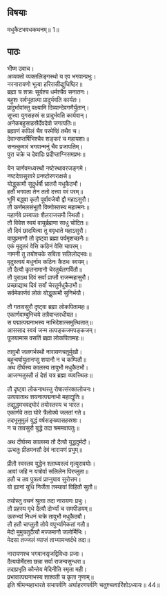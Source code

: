 ## विषयाः

मधुकैटभवधकथनम्॥ 1॥

## पाठः

भीष्म उवाच।  
अव्यक्तो व्यक्तलिङ्गस्थो य एव भगवान्प्रभुः।  
नरनारायणो भूत्वा हरिरासीद्युधिष्ठिर॥  
ब्रह्मा च शक्रः सूर्यश्च धर्मश्चैव सनातनः।  
बहुशः सर्वभूतात्मा प्रादुर्भवति कार्यतः।  
प्रादुर्भावांस्तु वक्ष्यामि दिव्यान्देवगणैर्युतान्।  
सुप्त्वा युगसहस्रं स प्रादुर्भवति कार्यवान्।  
अनेकबहुसाहस्रैर्देवदेवो जगत्पतिः॥  
ब्रह्माणं कपिलं चैव परमेष्ठिं तथैव च।  
देवान्सप्तर्षिभिश्चैव शङ्करं च महायशाः॥  
सनत्कुमारं भगवान्मनुं चैव प्रजापतिम्।  
पुरा चक्रे च देवादिः प्रदीप्ताग्निसमप्रभः॥  

येन चार्णवमध्यस्थौ नष्टेस्थावरजङ्गमे।  
नष्टदेवासुरवरे प्रनष्टोरगराक्षसे॥  
योद्धुकामौ सुदुर्धर्षौ भ्रातरौ मधुकैठभौ।  
हतौ भगवता तेन ततो दत्त्वा वरं परम्॥  
भूमिं बद्ध्वा कृतौ पूर्वावजेयौ द्वौ महाऽसुरौ।  
तौ कर्णमलसंभूतौ विष्णोस्तस्य महात्मनः॥  
महार्णवे प्रस्वपतः शैलराजसमौ स्थितौ।  
तौ विवेश स्वयं वायुर्ब्रह्मणा साधु चोदितः॥  
तौ दिवं छादयित्वा तु ववृधाते महाऽसुरौ।  
वायुप्रमाणौ तौ दृष्ट्वा ब्रह्मा पर्यमृशच्छनैः॥  
एकं मृदुतरं वेत्ति कठिनं वेत्ति चापरम्।  
नामनी तु तयोश्चके सविता सलिलोद्भवः॥  
मृदुस्त्वयं मधुर्नाम कठिनः कैठभः स्वयम्।  
तौ दैत्यौ कृतनामानौ चेरतुर्बलगर्वितौ॥  
तौ पुराऽथ दिवं सर्वां प्राप्तौ राजन्महासुरौ।  
प्रच्छाद्याथ दिवं सर्वां चेरतुर्मधुकैठभौ॥  
सर्वमेकार्णवं लोकं योद्धुकामौ सुनिर्भयौ।  

तौ गतावसुरौ दृष्ट्वा ब्रह्मा लोकपितामहः॥  
एकार्णवाम्बुनिचये तत्रैवान्तरधीयत।  
स पद्मात्पद्मनाभस्य नाभिदेशात्समुत्थितात्॥  
आससाद स्वयं जन्म तत्पङ्कजमपङ्कजम्।  
पूजयामास वसतिं ब्रह्मा लोकपितामहः॥  

तावुभौ जलगर्भस्थौ नारायणचतुर्मुखौ।  
बहून्वर्षायुतानप्सु शयानौ न च कम्पितौ॥  
अथ दीर्घस्य कालस्य तावुभौ मधुकैठभौ।  
आजग्मतुस्तौ तं देशं यत्र ब्रह्मा व्यवस्थितः॥  

तौ दृष्ट्वा लोकनाथस्तु रोषात्संरक्तलोचनः।  
उत्पपाताथ शयनात्पद्मनाभो महाद्युतिः॥  
तद्युद्धमभवद्घोरं तयोस्तस्य च भारत।  
एकार्णवे तदा घोरे त्रैलोक्ये जलतां गते॥  
तदभूत्तुमुलं युद्धं वर्षसङ्ख्यासहस्रशः।  
न च तावसुरौ युद्धे तदा श्रममवापतुः॥  

अथ दीर्घस्य कालस्य तौ दैत्यौ युद्धदुर्मदौ।  
ऊचतुः प्रीतमनसौ देवं नारायणं प्रभुम्॥  

प्रीतौ स्वस्तव युद्धेन श्लाघ्यस्त्वं मृत्युरावयोः।  
आवां जहि न यत्रोर्वा सलिलेन पिरप्लुता॥  
हतौ च तव पुत्रत्वं प्राप्नुयाव सुरोत्तम।  
यो ह्यानां युधि निर्जेता तस्यावां विहितौ सुतौ॥  

तयोस्तु वचनं श्रुत्वा तदा नारायणः प्रभुः।  
तौ प्रहस्य मृधे दैत्यौ दोर्भ्यां च समपीडयम्॥  
ऊरुभ्यां निधनं चक्रे तावुभौ मधुकैठबौ।  
तौ हतौ चाप्लुतौ तोये वपुर्भ्यामेकतां गतौ॥  
मेदो मुमुचतुर्दैत्यौ मज्जमानौ जलोर्मिभिः।  
मेदसा तज्जलं व्याप्तं ताभ्यामन्तर्दधे तदा॥  

नारायणश्च भगवानसृजद्विविधाः प्रजाः।  
दैत्ययोर्मेदसा छन्ना सर्वा राजन्वसुन्धरा॥  
तदाप्रभृति कौन्तेय मेदिनीति स्मृता मही।  
प्रभावात्पद्मनाभस्य शाश्वती च कृता नृणाम्॥  
इति श्रीमन्महाभारते सभापर्वणि अर्घाहरणपर्वणि चतुश्चत्वारिंशोऽध्यायः॥ 44॥
